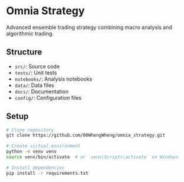 # Omnia Strategy

Advanced ensemble trading strategy combining macro analysis and algorithmic trading.

## Structure

- `src/`: Source code
- `tests/`: Unit tests
- `notebooks/`: Analysis notebooks
- `data/`: Data files
- `docs/`: Documentation
- `config/`: Configuration files

## Setup

```bash
# Clone repository
git clone https://github.com/00WhengWheng/omnia_strategy.git

# Create virtual environment
python -m venv venv
source venv/bin/activate  # or `venv\Scripts\activate` on Windows

# Install dependencies
pip install -r requirements.txt
